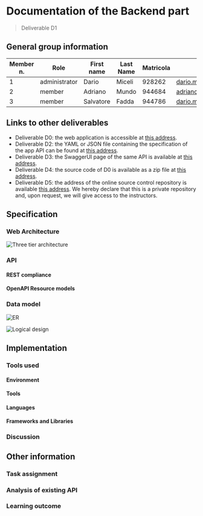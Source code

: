 # Documentation of the Backend part

> Deliverable D1

## General group information

| Member n. | Role          | First name | Last Name | Matricola | Email address   |
| --------- | ------------- | ---------- | --------- | --------- | --------------- |
| 1 | administrator | Dario | Miceli | 928262 | dario.miceli@mail.polimi.it |
| 2 | member | Adriano | Mundo | 944684 | adriano.mundo@mail.polimi.it |
| 3 | member | Salvatore | Fadda | 944786 | dario.miceli@mail.polimi.it |

## Links to other deliverables

 - Deliverable D0: the web application is accessible at [this address](https://wildocean.herokuapp.com).
 - Deliverable D2: the YAML or JSON file containing the specification of the app
  API can be found at [this address](https://wildocean.herokuapp.com/backend/spec.yaml).
 - Deliverable D3: the SwaggerUI page of the same API is available at
  [this address](https://wildocean.herokuapp.com/backend/swaggerui).
 - Deliverable D4: the source code of D0 is available as a zip file at
  [this address](https://wildocean.com/backend/app.zip).
 - Deliverable D5: the address of the online source control repository is
  available [this address](https://github.com/dariomiceli3/WildOcean). We hereby declare that this
  is a private repository and, upon request, we will give access to the
  instructors.
  
## Specification

### Web Architecture

![Three tier architecture]()

### API

#### REST compliance


#### OpenAPI Resource models

### Data model

![ER]()

![Logical design]()


## Implementation

### Tools used

#### Environment


#### Tools

#### Languages


#### Frameworks and Libraries

### Discussion

## Other information

### Task assignment


### Analysis of existing API

### Learning outcome
